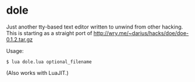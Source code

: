 dole
====

Just another tty-based text editor written to unwind from other
hacking. This is starting as a straight port of
http://wry.me/~darius/hacks/doe/doe-0.1.2.tar.gz

Usage:

    $ lua dole.lua optional_filename

(Also works with LuaJIT.)

